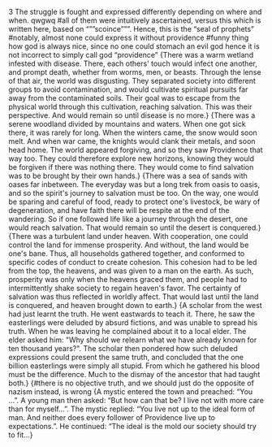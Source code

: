 3 The struggle is fought and expressed differently depending on where and when. qwgwq #all of them were intuitively ascertained, versus this which is written here, based on “””scoince”””. Hence, this is the “seal of prophets” #notably, almost none could express it without providence
#funny thing how god is always nice, since no one could stomach an evil god hence it is not incorrect to simply call god “providence”
	{There was a warm wetland infested with disease. There, each others' touch would infect one another, and prompt death, whether from worms, men, or beasts. Through the lense of that air, the world was disgusting. They separated society into different groups to avoid contamination, and would cultivate spiritual pursuits far away from the contaminated soils. Their goal was to escape from the physical world through this cultivation, reaching salvation. This was their perspective. And would remain so until disease is no more.}
	{There was a serene woodland divided by mountains and waters. When one got sick there, it was rarely for long. When the winters came, the snow would soon melt. And when war came, the knights would clank their metals, and soon head home. The world appeared forgiving, and so they saw Providence that way too. They could therefore explore new horizons, knowing they would be forgiven if there was nothing there. They would come to find salvation was to be brought by their own hands.}
	{There was a sea of sands with oases far inbetween. The everyday was but a long trek from oasis to oasis, and so the spirit's journey to salvation must be too. On the way, one would be sparing and careful of food, ready to protect one's livestock, be wary of degeneration, and have faith there will be respite at the end of the wandering. So if one followed life like a journey through the desert, one would reach salvation. That would remain so until the desert is conquered.}
	{There was a turbulent land under heaven. With cooperation, one could control the land for immense prosperity. And without, the land would be one's bane. Thus, all households gathered together, and conformed to specific codes of conduct to create cohesion. This cohesion had to be led from the top, the heavens, and was given to a man on the earth. As such, prosperity was only when the heavens graced them, and people had to intermittently shake society to regain heaven's favor. The certainty of salvation was thus reflected in worldly affect. That would last until the land is conquered, and heaven brought down to earth.}
	{A scholar from the west had just learnt the truth. He went eastwards to teach it. There, he saw the easterlings were deluded by absurd fictions, and was unable to spread his truth. When he was leaving he complained about it to a local elder. The elder asked him: "Why should we relearn what we have already known for ten thousand years?". The scholar then pondered how such deluded expressions could present the same truth, and concluded that the one billion easterlings were simply all stupid. From which he gathered his blood must be the difference. Much to the dismay of the ancestor that had taught both.}
	{#there is no objective truth, and we should just do the opposite of nazism instead, is wrong
	{A mystic entered the town and preached: “You …”. A young man then asked: “But how can that be? I live not with more care than for myself…”. The mystic replied: “You live not up to the ideal form of man. And neither does every follower of Providence live up to expectations.”. He continued: “The ideal is the mold our society should try to fit…}


